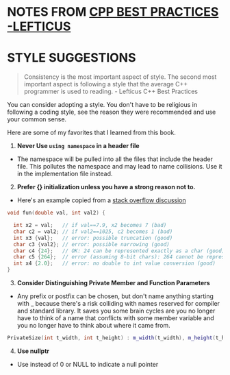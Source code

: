 # NOTES FROM [CPP BEST PRACTICES -LEFTICUS](https://lefticus.gitbooks.io/cpp-best-practices/content/03-Style.html)


# STYLE SUGGESTIONS

> Consistency is the most important aspect of style. The second most important aspect is following a style that the average C++ programmer is used to reading. - Lefticus C++ Best Practices

You can consider adopting a style. You don't have to be religious in following a coding style, see the reason they were recommended and use your common sense.

Here are some of my favorites that I learned from this book.

1. **Never Use `using namespace` in a header file**
- The namespace will be pulled into all the files that include the header file.
This pollutes the namespace and may lead to name collisions. Use it
in the implementation file instead.

2. **Prefer {} initialization unless you have a strong reason not to.**
- Here's an example copied from a [stack overflow discussion](http://stackoverflow.com/questions/18222926/why-is-list-initialization-using-curly-braces-better-than-the-alternatives)

```cpp
void fun(double val, int val2) {

  int x2 = val;   // if val==7.9, x2 becomes 7 (bad)
  char c2 = val2; // if val2==1025, c2 becomes 1 (bad)
  int x3 {val};   // error: possible truncation (good)
  char c3 {val2}; // error: possible narrowing (good)
  char c4 {24};   // OK: 24 can be represented exactly as a char (good)
  char c5 {264};  // error (assuming 8-bit chars): 264 cannot be represented as a char (good)
  int x4 {2.0};   // error: no double to int value conversion (good)
}
```

3. **Consider Distinguishing Private Member and Function Parameters**
- Any prefix or postfix can be chosen, but don't name anything starting with _ because there's a risk colliding with names reserved for compiler and standard library.
It saves you some brain cycles are you no longer have to think of a name that conflicts
with some member variable and you no longer have to think about where it came from.

```c++
PrivateSize(int t_width, int t_height) : m_width(t_width), m_height(t_height) {}
```

4. **Use nullptr**
-  Use instead of 0 or NULL to indicate a null pointer
